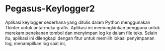 # Pegasus-Keylogger2
Aplikasi keylogger sederhana yang ditulis dalam Python menggunakan Tkinter untuk antarmuka grafis. Aplikasi ini memungkinkan pengguna untuk merekam penekanan tombol dan menyimpan log ke dalam file teks. Selain itu, aplikasi ini dilengkapi dengan fitur untuk memilih lokasi penyimpanan log, menampilkan log saat ini,
